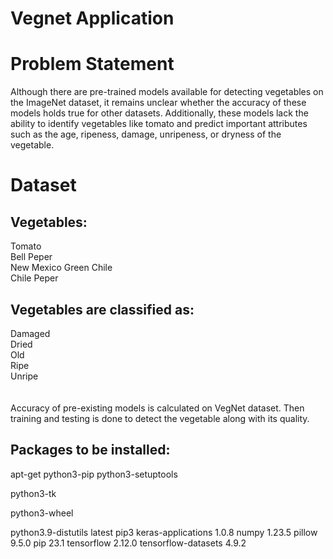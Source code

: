 # Vegnet Application


# Problem Statement

Although there are pre-trained models available for detecting vegetables on the ImageNet dataset, it remains unclear whether the accuracy of these models holds true for other datasets. Additionally, these models lack the ability to identify vegetables like tomato and predict important attributes such as the age, ripeness, damage, unripeness, or dryness of the vegetable.

# Dataset

## Vegetables:
Tomato<br>
Bell Peper<br>
New Mexico Green Chile<br>
Chile Peper<br>

## Vegetables are classified as:
Damaged<br>
Dried<br>
Old<br>
Ripe<br>
Unripe<br>
<br><br>
Accuracy of pre-existing models is calculated on VegNet dataset. Then training and testing is done to detect the vegetable along with its quality.

## Packages to be installed:
apt-get python3-pip
python3-setuptools

python3-tk

python3-wheel

python3.9-distutils
latest pip3
keras-applications 1.0.8
numpy 1.23.5
pillow 9.5.0
pip 23.1
tensorflow 2.12.0
tensorflow-datasets 4.9.2

